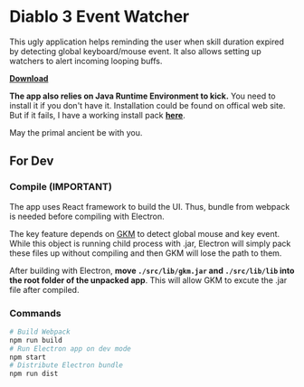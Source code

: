 # Diablo 3 Event Watcher

This ugly application helps reminding the user when skill duration expired by detecting global keyboard/mouse event. It also allows setting up watchers to alert incoming looping buffs.

**[Download](https://drive.google.com/drive/folders/1FM9TpR2tfBZXzSCnq3XIrpR4FLJYiaaO?usp=sharing)**

**The app also relies on Java Runtime Environment to kick.** You need to install it if you don't have it. Installation could be found on offical web site. But if it fails, I have a working install pack **[here](https://drive.google.com/file/d/1MVl4cNIKNEbd63LTCNCCEYFl3ZN9iB2d/view?usp=sharing)**.

May the primal ancient be with you.

## For Dev

### Compile (IMPORTANT)

The app uses React framework to build the UI. Thus, bundle from webpack is needed before compiling with Electron.

The key feature depends on [GKM](https://github.com/tomzx/gkm) to detect global mouse and key event. While this object is running child process with .jar, Electron will simply pack these files up without compiling and then GKM will lose the path to them.

After building with Electron, **move `./src/lib/gkm.jar` and `./src/lib/lib` into the root folder of the unpacked app**. This will allow GKM to excute the .jar file after compiled.

### Commands

```bash
# Build Webpack
npm run build
# Run Electron app on dev mode
npm start
# Distribute Electron bundle
npm run dist
```

